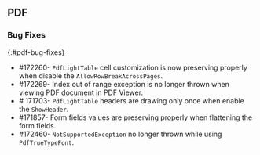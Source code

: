 ## PDF

### Bug Fixes
{:#pdf-bug-fixes} 

* \#172260- `PdfLightTable` cell customization is now preserving properly when disable the `AllowRowBreakAcrossPages`.
* \#172269- Index out of range exception is no longer thrown when viewing PDF document in PDF Viewer.
* \# 171703- `PdfLightTable` headers are drawing only once when enable the `ShowHeader`.
* \#171857- Form fields values are preserving properly when flattening the form fields.
* \#172460- `NotSupportedException` no longer thrown while using `PdfTrueTypeFont`.
